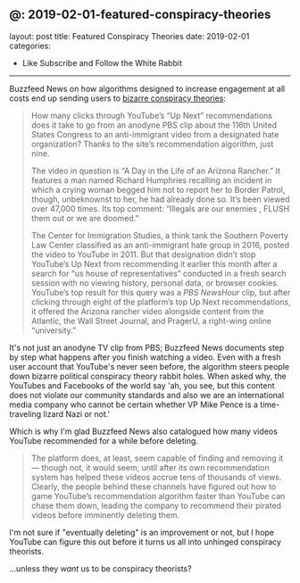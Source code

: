 
@: 2019-02-01-featured-conspiracy-theories
---
layout: post
title: Featured Conspiracy Theories
date: 2019-02-01
categories: 
- Like Subscribe and Follow the White Rabbit
---

Buzzfeed News on how algorithms designed to increase engagement at all costs end up sending users to [bizarre conspiracy theories](https://www.buzzfeednews.com/article/carolineodonovan/down-youtubes-recommendation-rabbithole):

> How many clicks through YouTube’s “Up Next” recommendations does it take to go from an anodyne PBS clip about the 116th United States Congress to an anti-immigrant video from a designated hate organization? Thanks to the site’s recommendation algorithm, just nine.
> 
> The video in question is “A Day in the Life of an Arizona Rancher.” It features a man named Richard Humphries recalling an incident in which a crying woman begged him not to report her to Border Patrol, though, unbeknownst to her, he had already done so. It’s been viewed over 47,000 times. Its top comment: “Illegals are our enemies , FLUSH them out or we are doomed.﻿”
>   
> The Center for Immigration Studies, a think tank the Southern Poverty Law Center classified as an anti-immigrant hate group in 2016, posted the video to YouTube in 2011. But that designation didn’t stop YouTube’s Up Next from recommending it earlier this month after a search for “us house of representatives” conducted in a fresh search session with no viewing history, personal data, or browser cookies. YouTube’s top result for this query was a *PBS NewsHour* clip, but after clicking through eight of the platform’s top Up Next recommendations, it offered the Arizona rancher video alongside content from the Atlantic, the Wall Street Journal, and PragerU, a right-wing online “university.”

It's not just an anodyne TV clip from PBS; Buzzfeed News documents step by step what happens after you finish watching a video. Even with a fresh user account that YouTube's never seen before, the algorithm steers people down bizarre political conspiracy theory rabbit holes. When asked why, the YouTubes and Facebooks of the world say 'ah, you see, but this content does not violate our community standards and also we are an international media company who cannot be certain whether VP Mike Pence is a time-traveling lizard Nazi or not.'

Which is why I'm glad Buzzfeed News also catalogued how many videos YouTube recommended for a while before deleting.

> The platform does, at least, seem capable of finding and removing it — though not, it would seem, until after its own recommendation system has helped these videos accrue tens of thousands of views. Clearly, the people behind these channels have figured out how to game YouTube’s recommendation algorithm faster than YouTube can chase them down, leading the company to recommend their pirated videos before imminently deleting them.

I'm not sure if "eventually deleting" is an improvement or not, but I hope YouTube can figure this out before it turns us all into unhinged conspiracy theorists.

…unless they *want* us to be conspiracy theorists?